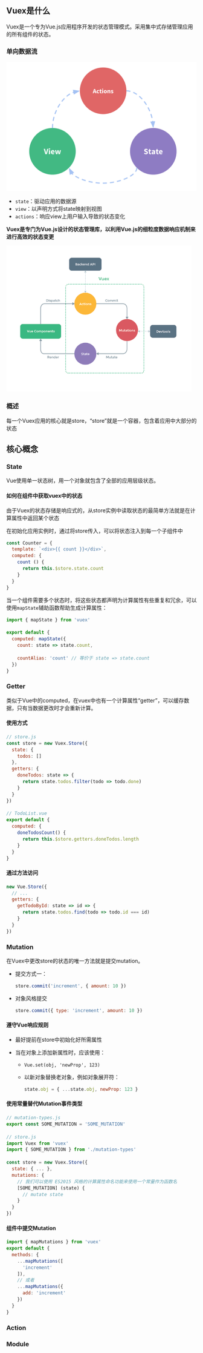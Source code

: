 ## Vuex是什么

Vuex是一个专为Vue.js应用程序开发的状态管理模式。采用集中式存储管理应用的所有组件的状态。

### 单向数据流

<img src="../assets/flow.png" alt="单向数据流理念图" style="zoom:50%;" />

- `state`：驱动应用的数据源
- `view`：以声明方式将state映射到视图
- `actions`：响应view上用户输入导致的状态变化

**Vuex是专门为Vue.js设计的状态管理库，以利用Vue.js的细粒度数据响应机制来进行高效的状态变更**

<img src="../assets/vuex.png" alt="vuex数据流图" style="zoom:70%;" />

### 概述

每一个Vuex应用的核心就是store，“store”就是一个容器，包含着应用中大部分的状态

## 核心概念

### State

Vue使用单一状态树，用一个对象就包含了全部的应用层级状态。

#### 如何在组件中获取vuex中的状态

由于Vuex的状态存储是响应式的，从store实例中读取状态的最简单方法就是在计算属性中返回某个状态

在初始化应用实例时，通过将store传入，可以将状态注入到每一个子组件中

```javascript
const Counter = {
  template: `<div>{{ count }}</div>`,
  computed: {
    count () {
      return this.$store.state.count
    }
  }
}
```

当一个组件需要多个状态时，将这些状态都声明为计算属性有些重复和冗余，可以使用`mapState`辅助函数帮助生成计算属性：

```javascript
import { mapState } from 'vuex'

export default {
  computed: mapState({
    count: state => state.count,
    
    countAlias: 'count' // 等价于 state => state.count
  })
}
```

### Getter

类似于Vue中的computed，在vuex中也有一个计算属性“getter”，可以缓存数据，只有当数据更改时才会重新计算。

#### 使用方式

```javascript
// store.js
const store = new Vuex.Store({
  state: {
    todos: []
  },
  getters: {
    doneTodos: state => {
      return state.todos.filter(todo => todo.done)
    }
  }
})

// TodoList.vue
export default {
  computed: {
    doneTodosCount() {
      return this.$store.getters.doneTodos.length
    }
  }
}
```

#### 通过方法访问

```javascript
new Vue.Store({
  // ...
  getters: {
    getTodoById: state => id => {
      return state.todos.find(todo => todo.id === id)
    }
  }
})
```



### Mutation

在Vuex中更改store的状态的唯一方法就是提交mutation。

- 提交方式一：

  ```javascript
  store.commit('increment', { amount: 10 })
  ```

- 对象风格提交

  ```javascript
  store.commit({ type: 'increment', amount: 10 })
  ```

#### 遵守Vue响应规则

- 最好提前在store中初始化好所需属性

- 当在对象上添加新属性时，应该使用：

  - `Vue.set(obj, 'newProp', 123)`

  - 以新对象替换老对象，例如对象展开符：

    ```javascript
    state.obj = { ...state.obj, newProp: 123 }
    ```

#### 使用常量替代Mutation事件类型

```javascript
// mutation-types.js
export const SOME_MUTATION = 'SOME_MUTATION'

// store.js
import Vuex from 'vuex'
import { SOME_MUTATION } from './mutation-types'

const store = new Vuex.Store({
  state: { ... },
  mutations: {
    // 我们可以使用 ES2015 风格的计算属性命名功能来使用一个常量作为函数名
    [SOME_MUTATION] (state) {
      // mutate state
    }
  }
})
```

#### 组件中提交Mutation

```javascript
import { mapMutations } from 'vuex'
export default {
  methods: {
    ...mapMutations([
      'increment'
    ]),
    // 或者
    ...mapMutations({
      add: 'increment'
    })
  }
}
```



### Action

### Module

